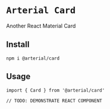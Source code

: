 # `Arterial Card`

Another React Material Card

## Install

```
npm i @arterial/card
```

## Usage

```
import { Card } from '@arterial/card'

// TODO: DEMONSTRATE REACT COMPONENT
```
